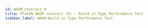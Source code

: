 ```yaml
---
id: WASM_Contract_9
title: PlatON WASM contract (9) - Build-in Type Performance Test
sidebar_label: WASM—Build-in Type Performance Test
---
```


